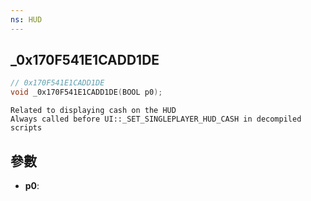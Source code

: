 ```yaml
---
ns: HUD
---
```

## _0x170F541E1CADD1DE

```c
// 0x170F541E1CADD1DE
void _0x170F541E1CADD1DE(BOOL p0);
```

```
Related to displaying cash on the HUD  
Always called before UI::_SET_SINGLEPLAYER_HUD_CASH in decompiled scripts  
```

## 參數
* **p0**: 

